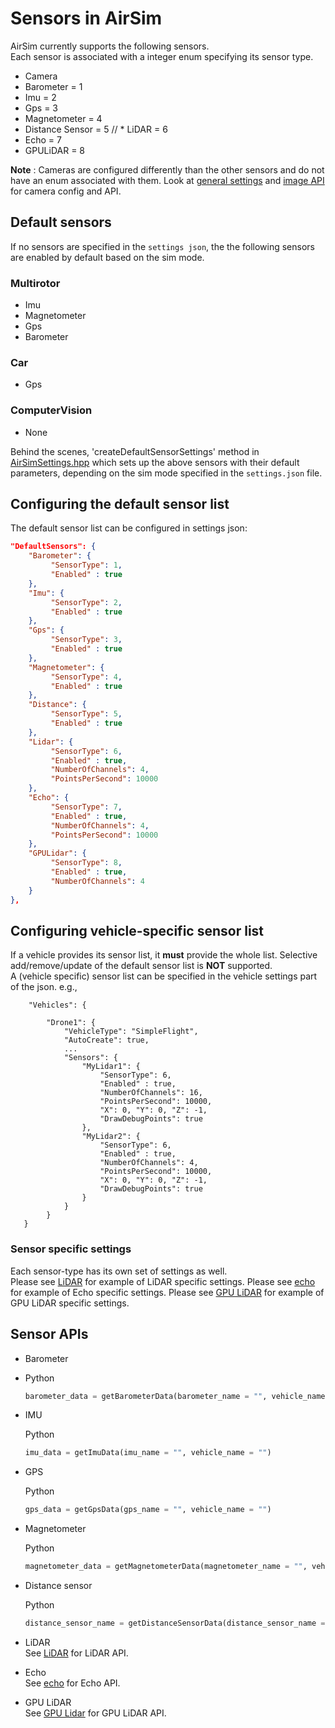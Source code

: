 # Sensors in AirSim

AirSim currently supports the following sensors.    
Each sensor is associated with a integer enum specifying its sensor type.

* Camera
* Barometer = 1
* Imu = 2
* Gps = 3
* Magnetometer = 4
* Distance Sensor = 5 
// * LiDAR = 6
* Echo = 7
* GPULiDAR = 8

**Note** :  Cameras are configured differently than the other sensors and do not have an enum associated with them.    Look at [general settings](settings.md) and [image API](image_apis.md) for camera config and API. 

## Default sensors

If no sensors are specified in the `settings json`, the the following sensors are enabled by default based on the sim mode.

### Multirotor
* Imu
* Magnetometer
* Gps
* Barometer

### Car
* Gps

### ComputerVision
* None

Behind the scenes, 'createDefaultSensorSettings' method in [AirSimSettings.hpp](https://cosysgit.uantwerpen.be/sensorsimulation/airsim/-/blob/master/AirLib/include/common/AirSimSettings.hpp) which sets up the above sensors with their default parameters, depending on the sim mode specified in the `settings.json` file. 

## Configuring the default sensor list

The default sensor list can be configured in settings json:

```JSON
"DefaultSensors": {
    "Barometer": {
         "SensorType": 1,
         "Enabled" : true
    },
    "Imu": {
         "SensorType": 2,
         "Enabled" : true
    },
    "Gps": {
         "SensorType": 3,
         "Enabled" : true
    },
    "Magnetometer": {
         "SensorType": 4,
         "Enabled" : true
    },
    "Distance": {
         "SensorType": 5,
         "Enabled" : true
    },
    "Lidar": { 
         "SensorType": 6,
         "Enabled" : true,
         "NumberOfChannels": 4,
         "PointsPerSecond": 10000
    },
    "Echo": { 
         "SensorType": 7,
         "Enabled" : true,
         "NumberOfChannels": 4,
         "PointsPerSecond": 10000
    },
    "GPULidar": { 
         "SensorType": 8,
         "Enabled" : true,
         "NumberOfChannels": 4
    }
},
```

## Configuring vehicle-specific sensor list

If a vehicle provides its sensor list, it **must** provide the whole list. Selective add/remove/update of the default sensor list is **NOT** supported.   
A (vehicle specific) sensor list can be specified in the vehicle settings part of the json.
e.g.,

```
    "Vehicles": {

        "Drone1": {
            "VehicleType": "SimpleFlight",
            "AutoCreate": true,
            ...
            "Sensors": {
                "MyLidar1": { 
                    "SensorType": 6,
                    "Enabled" : true,
                    "NumberOfChannels": 16,
                    "PointsPerSecond": 10000,
                    "X": 0, "Y": 0, "Z": -1,
                    "DrawDebugPoints": true
                },
                "MyLidar2": { 
                    "SensorType": 6,
                    "Enabled" : true,
                    "NumberOfChannels": 4,
                    "PointsPerSecond": 10000,
                    "X": 0, "Y": 0, "Z": -1,
                    "DrawDebugPoints": true
                }
            }
        }
   }
```

### Sensor specific settings
Each sensor-type has its own set of settings as well.   
Please see [LiDAR](lidar.md) for example of LiDAR specific settings.
Please see [echo](echo.md) for example of Echo specific settings.
Please see [GPU LiDAR](gpulidar.md) for example of GPU LiDAR specific settings.

## Sensor APIs 
- Barometer

- Python
    ```python
    barometer_data = getBarometerData(barometer_name = "", vehicle_name = "")
    ```

- IMU

    Python
    ```python
    imu_data = getImuData(imu_name = "", vehicle_name = "")
    ```

- GPS

    Python
    ```python
    gps_data = getGpsData(gps_name = "", vehicle_name = "")
    ```

- Magnetometer

    Python
    ```python
    magnetometer_data = getMagnetometerData(magnetometer_name = "", vehicle_name = "")
    ```

- Distance sensor

    Python
    ```python
    distance_sensor_name = getDistanceSensorData(distance_sensor_name = "", vehicle_name = "")
    ```

- LiDAR   
    See [LiDAR](lidar.md) for LiDAR API.
    
- Echo   
    See [echo](echo.md) for Echo API.

- GPU LiDAR   
    See [GPU Lidar](gpulidar.md) for GPU LiDAR API.
